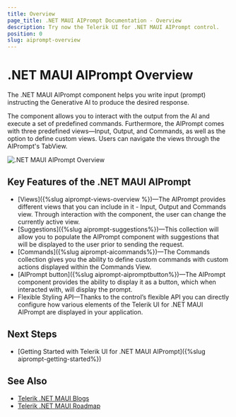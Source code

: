 ```yaml
---
title: Overview
page_title: .NET MAUI AIPrompt Documentation - Overview
description: Try now the Telerik UI for .NET MAUI AIPrompt control.
position: 0
slug: aiprompt-overview
---
```


# .NET MAUI AIPrompt Overview

The .NET MAUI AIPrompt component helps you write input (prompt) instructing the Generative AI to produce the desired response.

The component allows you to interact with the output from the AI and execute a set of predefined commands. Furthermore, the AIPrompt comes with three predefined views—Input, Output, and Commands, as well as the option to define custom views. Users can navigate the views through the AIPrompt's TabView.

![.NET MAUI AIPrompt Overview](images/aiprompt-overview.png)

## Key Features of the .NET MAUI AIPrompt

* [Views]({%slug aiprompt-views-overview %})&mdash;The AIPrompt provides different views that you can include in it - Input, Output and Commands view. Through interaction with the component, the user can change the currently active view.
* [Suggestions]({%slug aiprompt-suggestions%})&mdash;This collection will allow you to populate the AIPrompt component with suggestions that will be displayed to the user prior to sending the request.
* [Commands]({%slug aiprompt-aicommands%})&mdash;The Commands collection gives you the ability to define custom commands with custom actions displayed within the Commands View.
* [AIPrompt button]({%slug aiprompt-aipromptbutton%})&mdash;The AIPrompt component provides the ability to display it as a button, which when interacted with, will display the prompt.
* Flexible Styling API&mdash;Thanks to the control’s flexible API you can directly configure how various elements of the Telerik UI for .NET MAUI AIPrompt are displayed in your application.

## Next Steps

- [Getting Started with Telerik UI for .NET MAUI AIPrompt]({%slug aiprompt-getting-started%})

## See Also

- [Telerik .NET MAUI Blogs](https://www.telerik.com/forums/maui?tagId=2058)
- [Telerik .NET MAUI Roadmap](https://www.telerik.com/support/whats-new/maui-ui/roadmap)
